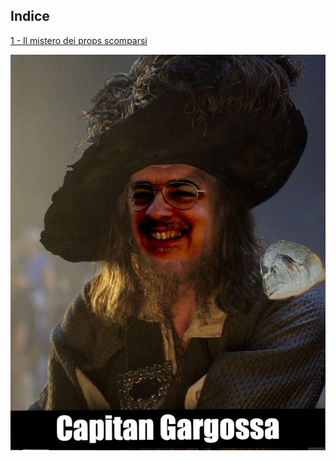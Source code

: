 ## Indice
[1 - Il mistero dei props scomparsi](Racconti/Il-mistero-dei-PROPS-scomparsi.md)

![alt text](https://github.com/gaghigogu/capitan-gargossa/blob/master/capitan_gargossa_review.jpg "Logo Title Text 1")
